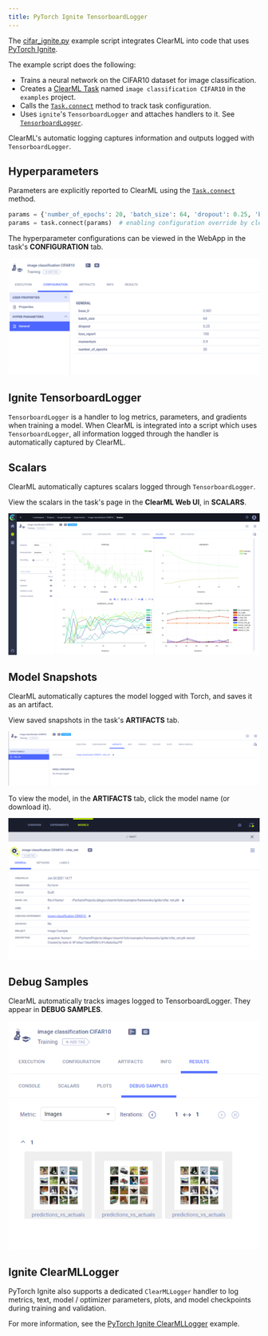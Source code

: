 ```yaml
---
title: PyTorch Ignite TensorboardLogger
---
```


The [cifar_ignite.py](https://github.com/clearml/clearml/blob/master/examples/frameworks/ignite/cifar_ignite.py) example 
script integrates ClearML into code that uses [PyTorch Ignite](https://github.com/pytorch/ignite). 

The example script does the following:
* Trains a neural network on the CIFAR10 dataset for image classification.
* Creates a [ClearML Task](../../../fundamentals/task.md) named `image classification CIFAR10` in
  the `examples` project.
* Calls the [`Task.connect`](../../../references/sdk/task.md#connect) method to track task configuration.
* Uses `ignite`'s `TensorboardLogger` and attaches handlers to it. See [`TensorboardLogger`](https://github.com/pytorch/ignite/blob/master/ignite/contrib/handlers/tensorboard_logger.py). 

ClearML's automatic logging captures information and outputs logged with `TensorboardLogger`.

## Hyperparameters

Parameters are explicitly reported to ClearML using the [`Task.connect`](../../../references/sdk/task.md#connect) method.  

```python
params = {'number_of_epochs': 20, 'batch_size': 64, 'dropout': 0.25, 'base_lr': 0.001, 'momentum': 0.9, 'loss_report': 100}
params = task.connect(params)  # enabling configuration override by clearml
```
The hyperparameter configurations can be viewed in the WebApp in the task's **CONFIGURATION** tab. 

![image](../../../img/examples_integration_pytorch_ignite_config.png)

## Ignite TensorboardLogger

`TensorboardLogger` is a handler to log metrics, parameters, and gradients when training a model. When ClearML is integrated
into a script which uses `TensorboardLogger`, all information logged through the handler is automatically captured by ClearML. 
   
## Scalars 

ClearML automatically captures scalars logged through `TensorboardLogger`. 

View the scalars in the task's page in the **ClearML Web UI**, in **SCALARS**.

![Task scalars](../../../img/examples_cifar_scalars.png)


## Model Snapshots

ClearML automatically captures the model logged with Torch, and saves it as an artifact. 

View saved snapshots in the task's **ARTIFACTS** tab.

![Task models](../../../img/examples_cifar_artifacts.png)

To view the model, in the **ARTIFACTS** tab, click the model name (or download it).

![Model details](../../../img/examples_cifar_model.png)


## Debug Samples

ClearML automatically tracks images logged to TensorboardLogger. They appear in **DEBUG SAMPLES**.

![image](../../../img/examples_integration_pytorch_ignite_debug.png)


## Ignite ClearMLLogger

PyTorch Ignite also supports a dedicated `ClearMLLogger` handler to log metrics, text, model / optimizer parameters, plots, and model 
checkpoints during training and validation.

For more information, see the [PyTorch Ignite ClearMLLogger](pytorch_ignite_mnist.md)
example.

